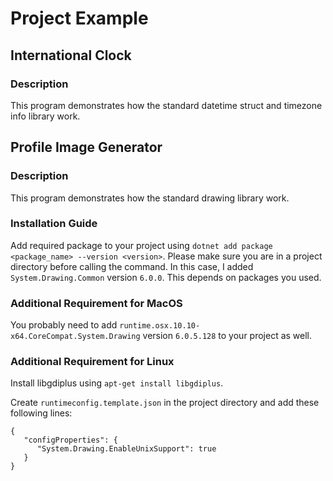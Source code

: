 # Project Example

## International Clock

### Description

This program demonstrates how the standard datetime struct and timezone info library work.

## Profile Image Generator

### Description

This program demonstrates how the standard drawing library work.

### Installation Guide 

Add required package to your project using `dotnet add package <package_name> --version <version>`. Please make sure you are in a project directory before calling the command. In this case, I added `System.Drawing.Common` version `6.0.0`. This depends on packages you used.

### Additional Requirement for MacOS

You probably need to add `runtime.osx.10.10-x64.CoreCompat.System.Drawing` version `6.0.5.128` to your project as well.

### Additional Requirement for Linux

Install libgdiplus using `apt-get install libgdiplus`.

Create `runtimeconfig.template.json` in the project directory and add these following lines:

```
{
   "configProperties": {
      "System.Drawing.EnableUnixSupport": true
   }
}
```